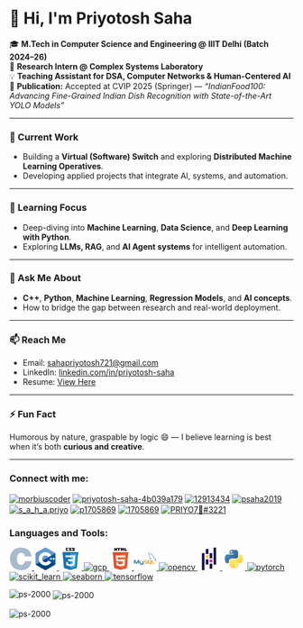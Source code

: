 # 👋 Hi, I'm Priyotosh Saha  

🎓 **M.Tech in Computer Science and Engineering @ IIIT Delhi (Batch 2024–26)**  
🔬 **Research Intern @ Complex Systems Laboratory**  
💡 **Teaching Assistant for DSA, Computer Networks & Human-Centered AI**  
📘 **Publication:** Accepted at CVIP 2025 (Springer) — *“IndianFood100: Advancing Fine-Grained Indian Dish Recognition with State-of-the-Art YOLO Models”*

---

### 🔭 Current Work
- Building a **Virtual (Software) Switch** and exploring **Distributed Machine Learning Operatives**.
- Developing applied projects that integrate AI, systems, and automation.

---

### 🌱 Learning Focus
- Deep-diving into **Machine Learning**, **Data Science**, and **Deep Learning with Python**.
- Exploring **LLMs, RAG**, and **AI Agent systems** for intelligent automation.

---

### 💬 Ask Me About
- **C++**, **Python**, **Machine Learning**, **Regression Models**, and **AI concepts**.
- How to bridge the gap between research and real-world deployment.

---

### 📫 Reach Me
- Email: [sahapriyotosh721@gmail.com](mailto:sahapriyotosh721@gmail.com)  
- LinkedIn: [linkedin.com/in/priyotosh-saha](https://linkedin.com/in/priyotosh-saha)  
- Resume: [View Here](https://drive.google.com/file/d/1LyKUz7bB7fLghdjsqSZUAqAkyNSgJSV9/view?usp=sharing)

---

### ⚡ Fun Fact
Humorous by nature, graspable by logic 😄 — I believe learning is best when it’s both **curious and creative**.

---


<h3 align="left">Connect with me:</h3>
<p align="left">
<a href="https://twitter.com/morbiuscoder" target="blank"><img align="center" src="https://raw.githubusercontent.com/rahuldkjain/github-profile-readme-generator/master/src/images/icons/Social/twitter.svg" alt="morbiuscoder" height="30" width="40" /></a>
<a href="https://linkedin.com/in/priyotosh-saha-4b039a179" target="blank"><img align="center" src="https://raw.githubusercontent.com/rahuldkjain/github-profile-readme-generator/master/src/images/icons/Social/linked-in-alt.svg" alt="priyotosh-saha-4b039a179" height="30" width="40" /></a>
<a href="https://stackoverflow.com/users/12913434" target="blank"><img align="center" src="https://raw.githubusercontent.com/rahuldkjain/github-profile-readme-generator/master/src/images/icons/Social/stack-overflow.svg" alt="12913434" height="30" width="40" /></a>
<a href="https://kaggle.com/psaha2019" target="blank"><img align="center" src="https://raw.githubusercontent.com/rahuldkjain/github-profile-readme-generator/master/src/images/icons/Social/kaggle.svg" alt="psaha2019" height="30" width="40" /></a>
<a href="https://instagram.com/s_a_h_a.priyo" target="blank"><img align="center" src="https://raw.githubusercontent.com/rahuldkjain/github-profile-readme-generator/master/src/images/icons/Social/instagram.svg" alt="s_a_h_a.priyo" height="30" width="40" /></a>
<a href="https://www.hackerrank.com/p1705869" target="blank"><img align="center" src="https://raw.githubusercontent.com/rahuldkjain/github-profile-readme-generator/master/src/images/icons/Social/hackerrank.svg" alt="p1705869" height="30" width="40" /></a>
<a href="https://www.leetcode.com/1705869" target="blank"><img align="center" src="https://raw.githubusercontent.com/rahuldkjain/github-profile-readme-generator/master/src/images/icons/Social/leet-code.svg" alt="1705869" height="30" width="40" /></a>
<a href="https://discord.gg/PRIYO7🦁#3221" target="blank"><img align="center" src="https://raw.githubusercontent.com/rahuldkjain/github-profile-readme-generator/master/src/images/icons/Social/discord.svg" alt="PRIYO7🦁#3221" height="30" width="40" /></a>
</p>

<h3 align="left">Languages and Tools:</h3>
<p align="left"> <a href="https://www.cprogramming.com/" target="_blank" rel="noreferrer"> <img src="https://raw.githubusercontent.com/devicons/devicon/master/icons/c/c-original.svg" alt="c" width="40" height="40"/> </a> <a href="https://www.w3schools.com/cpp/" target="_blank" rel="noreferrer"> <img src="https://raw.githubusercontent.com/devicons/devicon/master/icons/cplusplus/cplusplus-original.svg" alt="cplusplus" width="40" height="40"/> </a> <a href="https://www.w3schools.com/css/" target="_blank" rel="noreferrer"> <img src="https://raw.githubusercontent.com/devicons/devicon/master/icons/css3/css3-original-wordmark.svg" alt="css3" width="40" height="40"/> </a> <a href="https://cloud.google.com" target="_blank" rel="noreferrer"> <img src="https://www.vectorlogo.zone/logos/google_cloud/google_cloud-icon.svg" alt="gcp" width="40" height="40"/> </a> <a href="https://www.w3.org/html/" target="_blank" rel="noreferrer"> <img src="https://raw.githubusercontent.com/devicons/devicon/master/icons/html5/html5-original-wordmark.svg" alt="html5" width="40" height="40"/> </a> <a href="https://www.mysql.com/" target="_blank" rel="noreferrer"> <img src="https://raw.githubusercontent.com/devicons/devicon/master/icons/mysql/mysql-original-wordmark.svg" alt="mysql" width="40" height="40"/> </a> <a href="https://opencv.org/" target="_blank" rel="noreferrer"> <img src="https://www.vectorlogo.zone/logos/opencv/opencv-icon.svg" alt="opencv" width="40" height="40"/> </a> <a href="https://pandas.pydata.org/" target="_blank" rel="noreferrer"> <img src="https://raw.githubusercontent.com/devicons/devicon/2ae2a900d2f041da66e950e4d48052658d850630/icons/pandas/pandas-original.svg" alt="pandas" width="40" height="40"/> </a> <a href="https://www.python.org" target="_blank" rel="noreferrer"> <img src="https://raw.githubusercontent.com/devicons/devicon/master/icons/python/python-original.svg" alt="python" width="40" height="40"/> </a> <a href="https://pytorch.org/" target="_blank" rel="noreferrer"> <img src="https://www.vectorlogo.zone/logos/pytorch/pytorch-icon.svg" alt="pytorch" width="40" height="40"/> </a> <a href="https://scikit-learn.org/" target="_blank" rel="noreferrer"> <img src="https://upload.wikimedia.org/wikipedia/commons/0/05/Scikit_learn_logo_small.svg" alt="scikit_learn" width="40" height="40"/> </a> <a href="https://seaborn.pydata.org/" target="_blank" rel="noreferrer"> <img src="https://seaborn.pydata.org/_images/logo-mark-lightbg.svg" alt="seaborn" width="40" height="40"/> </a> <a href="https://www.tensorflow.org" target="_blank" rel="noreferrer"> <img src="https://www.vectorlogo.zone/logos/tensorflow/tensorflow-icon.svg" alt="tensorflow" width="40" height="40"/> </a> </p>

<p><img align="left" src="https://github-readme-stats.vercel.app/api/top-langs?username=ps-2000&show_icons=true&locale=en&layout=compact" alt="ps-2000" /></p>

<p>&nbsp;<img align="center" src="https://github-readme-stats.vercel.app/api?username=ps-2000&show_icons=true&locale=en" alt="ps-2000" /></p>

<p><img align="center" src="https://github-readme-streak-stats.herokuapp.com/?user=ps-2000&" alt="ps-2000" /></p>
